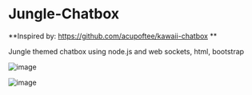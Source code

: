 # Jungle-Chatbox
**Inspired by: https://github.com/acupoftee/kawaii-chatbox **


Jungle themed chatbox using node.js and web sockets, html, bootstrap



![image](https://user-images.githubusercontent.com/55775759/114084039-ba5e2c80-987d-11eb-94b8-118be312746b.png)

![image](https://user-images.githubusercontent.com/55775759/114084461-32c4ed80-987e-11eb-8676-6d0771fefadd.png)



